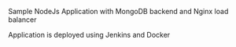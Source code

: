 Sample NodeJs Application with MongoDB backend and Nginx load balancer

Application is deployed using Jenkins and Docker
